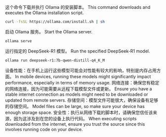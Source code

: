 这个命令下载并执行 Ollama 的安装脚本。
This command downloads and executes the Ollama installation script.

```bash
curl -fsSL https://ollama.com/install.sh | sh
```

启动 Ollama 服务。
Start the Ollama server.
```bash
ollama serve
```

运行指定的 DeepSeek-R1 模型。
Run the specified DeepSeek-R1 model.
```bash
ollama run deepseek-r1:7b-qwen-distill-q4_K_M
```


设备性能：在手机上运行这些模型可能会对性能有较大的影响，特别是内存占用方面。
In mobile devices, running these models might significantly impact performance, especially in terms of memory usage.
网络连接：确保您有稳定的网络连接，因为可能需要从远程下载模型文件或更新。
Ensure you have a stable internet connection as models might need to be downloaded or updated from remote servers.
存储空间：模型文件可能很大，确保设备有足够的存储空间。
Model files can be large, so make sure your device has enough storage space.
安全性：执行从网络下载的脚本时，请确保您信任该来源，因为这涉及到在您的设备上执行代码。
When executing scripts downloaded from the internet, ensure you trust the source since this involves running code on your device.
